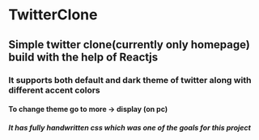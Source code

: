 # TwitterClone
## Simple twitter clone(currently only homepage) build with the help of Reactjs 
### It supports both default and dark theme of twitter along with different accent colors 
#### To change theme go to more -> display (on pc) 
##### It has fully handwritten css which was one of the goals for this project 
